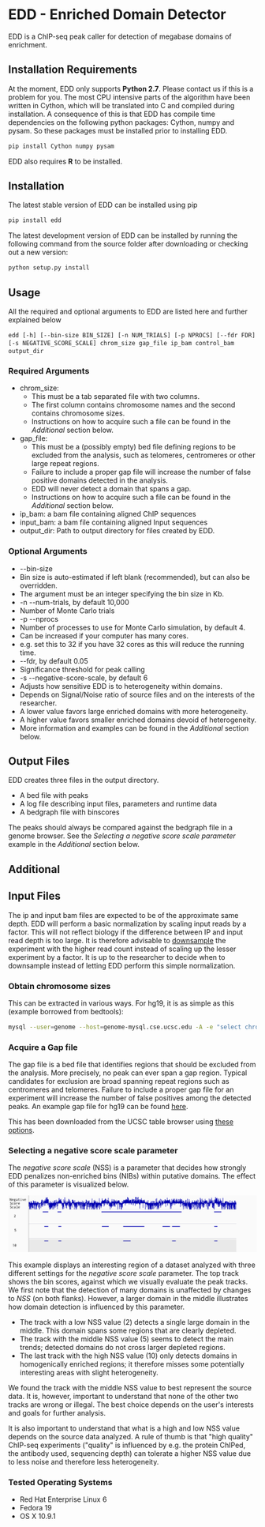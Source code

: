 # EDD - Enriched Domain Detector

EDD is a ChIP-seq peak caller for detection of megabase domains of enrichment. 

## Installation Requirements
At the moment, EDD only supports **Python 2.7**. Please contact us if this is a problem for you.
The most CPU intensive parts of the algorithm have been written in Cython, which will be translated into C and compiled during installation. A consequence of this is that EDD has compile time dependencies on the following python packages: Cython, numpy and pysam. So these packages must be installed prior to installing EDD.

```bash
pip install Cython numpy pysam
```

EDD also requires **R** to be installed.

## Installation

The latest stable version of EDD can be installed using pip

```bash
pip install edd
```

The latest development version of EDD can be installed by running the following command from the source folder after downloading or checking out a new version:
```bash
python setup.py install
```


## Usage
All the required and optional arguments to EDD are listed here and further explained below
```
edd [-h] [--bin-size BIN_SIZE] [-n NUM_TRIALS] [-p NPROCS] [--fdr FDR] [-s NEGATIVE_SCORE_SCALE] chrom_size gap_file ip_bam control_bam output_dir
```
### Required Arguments
* chrom_size:
  * This must be a tab separated file with two columns. 
  * The first column contains chromosome names and the second contains chromosome sizes.
  * Instructions on how to acquire such a file can be found in the *Additional* section below.
* gap_file:
  * This must be a (possibly empty) bed file defining regions to be excluded from the analysis, such as telomeres, centromeres or other large repeat regions. 
  * Failure to include a proper gap file will increase the number of false positive domains detected in the analysis.
  * EDD will never detect a domain that spans a gap. 
  * Instructions on how to acquire such a file can be found in the *Additional* section below.
* ip_bam: a bam file containing aligned ChIP sequences
* input_bam: a bam file containing aligned Input sequences
* output_dir: Path to output directory for files created by EDD.

### Optional Arguments
* --bin-size
 * Bin size is auto-estimated if left blank (recommended), but can also be overridden.
 * The argument must be an integer specifying the bin size in Kb.
* -n --num-trials, by default 10,000
 * Number of Monte Carlo trials
* -p --nprocs
 * Number of processes to use for Monte Carlo simulation, by default 4.
 * Can be increased if your computer has many cores.
 * e.g. set this to 32 if you have 32 cores as this will reduce the running time.
* --fdr, by default 0.05
 * Significance threshold for peak calling
* -s --negative-score-scale, by default 6
 * Adjusts how sensitive EDD is to heterogeneity within domains. 
 * Depends on Signal/Noise ratio of source files and on the interests of the researcher. 
  * A lower value favors large enriched domains with more heterogeneity. 
  * A higher value favors smaller enriched domains devoid of heterogeneity.
  * More information and examples can be found in the *Additional* section below.

## Output Files
EDD creates three files in the output directory. 
* A bed file with peaks
* A log file describing input files, parameters and runtime data
* A bedgraph file with binscores

The peaks should always be compared against the bedgraph file in a genome browser. See the *Selecting a negative score scale parameter* example in the *Additional* section below.

## Additional

## Input Files
The ip and input bam files are expected to be of the approximate same
depth. EDD will perform a basic normalization by scaling input reads by a factor. 
This will not reflect biology if the difference between IP and input
read depth is too large. It is therefore advisable to [downsample](http://picard.sourceforge.net/command-line-overview.shtml#DownsampleSam) the
experiment with the higher read count instead of scaling up the lesser
experiment by a factor. It is up to the researcher to decide when to
downsample instead of letting EDD perform this simple normalization.

### Obtain chromosome sizes
This can be extracted in various ways. For hg19, it is as simple as this (example borrowed from bedtools):
```bash
mysql --user=genome --host=genome-mysql.cse.ucsc.edu -A -e "select chrom, size from hg19.chromInfo" > hg19.genome
```

### Acquire a Gap file
The gap file is a bed file that identifies regions that should be excluded from the analysis. More precisely, no peak can ever span a gap region. Typical candidates for exclusion are broad spanning repeat regions such as centromeres and telomeres. Failure to include a proper gap file for an experiment will increase the number of false positives among the detected peaks. An example gap file for hg19 can be found [here](data/gap_hg19.bed).

This has been downloaded from the UCSC table browser using [these options](http://genome.ucsc.edu/cgi-bin/hgTables?hgsid=359889977&clade=mammal&org=Human&db=hg19&hgta_group=map&hgta_track=gap&hgta_table=0&hgta_regionType=genome&position=chr21%3A33031597-33041570&hgta_outputType=primaryTable&hgta_outFileName=).

### Selecting a negative score scale parameter
The *negative score scale* (NSS) is a parameter that decides how strongly EDD penalizes non-enriched bins (NIBs) within putative domains. The effect of this parameter is visualized below.

![example picture illustrating how the negative score scale parameter affects the peaks found](data/negative_score_scale.png)

This example displays an interesting region of a dataset analyzed with three different settings for the *negative score scale* parameter. The top track shows the bin scores, against which we visually evaluate the peak tracks. We first note that the detection of many domains is unaffected by changes to *NSS* (on both flanks). However, a larger domain in the middle illustrates how domain detection is influenced by this parameter. 

* The track with a low NSS value (2) detects a single large domain in the middle. This domain spans some regions that are clearly depleted.
* The track with the middle NSS value (5) seems to detect the main trends; detected domains do not cross larger depleted regions.
* The last track with the high NSS value (10) only detects domains in homogenically enriched regions; it therefore misses some potentially interesting areas with slight heterogeneity.

We found the track with the middle NSS value to best represent the source data. It is, however, important to understand that none of the other two tracks are wrong or illegal. The best choice depends on the user's interests and goals for further analysis.

It is also important to understand that what is a high and low NSS value depends on the source data analyzed. A rule of thumb is that "high quality" ChIP-seq experiments ("quality" is influenced by e.g. the protein ChIPed, the antibody used, sequencing depth) can tolerate a higher NSS value due to less noise and therefore less heterogeneity.

### Tested Operating Systems
* Red Hat Enterprise Linux 6
* Fedora 19
* OS X 10.9.1

